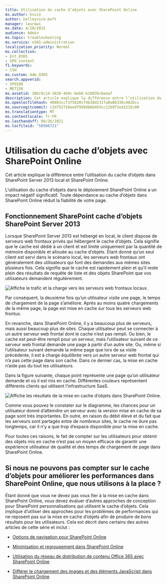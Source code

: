 ```yaml
---
title: Utilisation du cache d’objets avec SharePoint Online
ms.author: kvice
author: kelleyvice-msft
manager: laurawi
ms.date: 4/20/2015
audience: Admin
ms.topic: troubleshooting
ms.service: o365-administration
localization_priority: Normal
ms.collection:
- Ent_O365
- SPO_Content
f1.keywords:
- CSH
ms.custom: Adm_O365
search.appverid:
- SPO160
- MET150
ms.assetid: 38bc9c14-3826-449c-beb6-b1003bcbeaaf
description: Cet article explique la différence entre l’utilisation du cache d’objets dans SharePoint Server 2013 local et SharePoint Online.
ms.openlocfilehash: 40863ccf375620cf4b38d231fa0a86336c4826cc
ms.sourcegitcommit: c2d752718aedf958db6b403cc12b972ed1215c00
ms.translationtype: MT
ms.contentlocale: fr-FR
ms.lasthandoff: 08/26/2021
ms.locfileid: "58566721"
---
```

# <a name="using-the-object-cache-with-sharepoint-online"></a>Utilisation du cache d’objets avec SharePoint Online

Cet article explique la différence entre l’utilisation du cache d’objets dans SharePoint Server 2013 local et SharePoint Online.
  
L’utilisation du cache d’objets dans le déploiement SharePoint Online a un impact négatif significatif. Toute dépendance au cache d’objets dans SharePoint Online réduit la fiabilité de votre page. 
  
## <a name="how-the-sharepoint-online-and-sharepoint-server-2013-object-cache-works"></a>Fonctionnement SharePoint cache d’objets SharePoint Server 2013

Lorsque SharePoint Server 2013 est hébergé en local, le client dispose de serveurs web frontaux privés qui hébergent le cache d’objets. Cela signifie que le cache est dédié à un client et est limité uniquement par la quantité de mémoire disponible et allouée au cache d’objets. Étant donné qu’un seul client est servi dans le scénario local, les serveurs web frontaux ont généralement des utilisateurs qui font des demandes aux mêmes sites plusieurs fois. Cela signifie que le cache est rapidement plein et qu’il reste plein des résultats de requête de liste et des objets SharePoint que vos utilisateurs demandent régulièrement.
  
![Affiche le trafic et la charge vers les serveurs web frontaux locaux.](../media/a0d38b36-4909-4abb-8d4e-4930814bb3de.png)
  
Par conséquent, la deuxième fois qu’un utilisateur visite une page, le temps de chargement de la page s’améliore. Après au moins quatre chargements de la même page, la page est mise en cache sur tous les serveurs web frontux.
  
En revanche, dans SharePoint Online, il y a beaucoup plus de serveurs, mais aussi beaucoup plus de sites. Chaque utilisateur peut se connecter à un autre serveur web frontal dont le cache n’est pas rempli. Ou bien, le cache est peut-être rempli pour un serveur, mais l’utilisateur suivant de ce serveur web frontal demande une page à partir d’un autre site. Ou, même si l’utilisateur suivant demande la même page que lors de sa visite précédente, il est à charge équilibrée vers un autre serveur web frontal qui n’a pas cette page dans son cache. Dans ce dernier cas, la mise en cache n’aide pas du tout les utilisateurs.
  
Dans la figure suivante, chaque point représente une page qu’un utilisateur demande et où il est mis en cache. Différentes couleurs représentent différents clients qui utilisent l’infrastructure SaaS.
  
![Affiche les résultats de la mise en cache d’objets dans SharePoint Online.](../media/25d04011-ef83-4cb7-9e04-a6ed490f63c3.png)
  
Comme vous pouvez le constater sur le diagramme, les chances pour un utilisateur donné d’atteindre un serveur avec la version mise en cache de sa page sont très importantes. En outre, en raison du débit élevé et du fait que les serveurs sont partagés entre de nombreux sites, le cache ne dure pas longtemps, car il n’y a que trop d’espace disponible pour la mise en cache.
  
Pour toutes ces raisons, le fait de compter sur les utilisateurs pour obtenir des objets mis en cache n’est pas un moyen efficace de garantir une expérience utilisateur de qualité et des temps de chargement de page dans SharePoint Online.
  
## <a name="if-we-cant-rely-on-the-object-cache-to-improve-performance-in-sharepoint-online-what-do-we-use-instead"></a>Si nous ne pouvons pas compter sur le cache d’objets pour améliorer les performances dans SharePoint Online, que nous utilisons à la place ?

Étant donné que vous ne devez pas vous fier à la mise en cache dans SharePoint Online, vous devez évaluer d’autres approches de conception pour SharePoint personnalisations qui utilisent le cache d’objets. Cela implique d’utiliser des approches pour les problèmes de performances qui ne reposent pas sur la mise en cache d’objets afin de produire de bons résultats pour les utilisateurs. Cela est décrit dans certains des autres articles de cette série et inclut :
  
- [Options de navigation pour SharePoint Online](navigation-options-for-sharepoint-online.md)
    
- [Minimisation et regroupement dans SharePoint Online](minification-and-bundling-in-sharepoint-online.md)
    
- [Utilisation du réseau de distribution de contenu Office 365 avec SharePoint Online](use-microsoft-365-cdn-with-spo.md)
    
- [Différer le chargement des images et des éléments JavaScript dans SharePoint Online](delay-loading-images-and-javascript-in-sharepoint-online.md)
    

